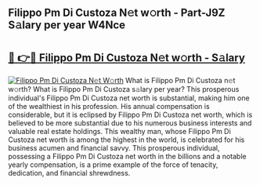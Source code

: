 ## Filippo Pm Di Custoza N𝚎t w𝚘rth - Part-J9Z S𝚊lary per year W4Nce

# <h2><a href="http://gc58xn.nevu.top/?p=Filippo+Pm+Di+Custoza">🔗 👉🔴 Filippo Pm Di Custoza N𝚎t w𝚘rth - S𝚊lary</a></h2>

[![Filippo Pm Di Custoza N𝚎t W𝚘rth](https://i.imgur.com/Oavwk0R.jpeg)](http://gc58xn.nevu.top/?p=Filippo+Pm+Di+Custoza)
What is Filippo Pm Di Custoza n𝚎t w𝚘rth? What is Filippo Pm Di Custoza s𝚊lary per year?
This prosperous individual's Filippo Pm Di Custoza net worth is substantial, making him one of the wealthiest in his profession. His annual compensation is considerable, but it is eclipsed by Filippo Pm Di Custoza net worth, which is believed to be more substantial due to his numerous business interests and valuable real estate holdings. This wealthy man, whose Filippo Pm Di Custoza net worth is among the highest in the world, is celebrated for his business acumen and financial savvy. This prosperous individual, possessing a Filippo Pm Di Custoza net worth in the billions and a notable yearly compensation, is a prime example of the force of tenacity, dedication, and financial shrewdness.
